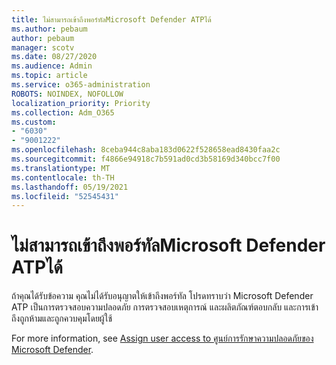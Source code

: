 ```yaml
---
title: ไม่สามารถเข้าถึงพอร์ทัลMicrosoft Defender ATPได้
ms.author: pebaum
author: pebaum
manager: scotv
ms.date: 08/27/2020
ms.audience: Admin
ms.topic: article
ms.service: o365-administration
ROBOTS: NOINDEX, NOFOLLOW
localization_priority: Priority
ms.collection: Adm_O365
ms.custom:
- "6030"
- "9001222"
ms.openlocfilehash: 8ceba944c8aba183d0622f528658ead8430faa2c
ms.sourcegitcommit: f4866e94918c7b591ad0cd3b58169d340bcc7f00
ms.translationtype: MT
ms.contentlocale: th-TH
ms.lasthandoff: 05/19/2021
ms.locfileid: "52545431"
---
```

# <a name="unable-to-access-the-microsoft-defender-atp-portal"></a>ไม่สามารถเข้าถึงพอร์ทัลMicrosoft Defender ATPได้

ถ้าคุณได้รับข้อความ คุณไม่ได้รับอนุญาตให้เข้าถึงพอร์ทัล โปรดทราบว่า Microsoft Defender ATP เป็นการตรวจสอบความปลอดภัย การตรวจสอบเหตุการณ์ และผลิตภัณฑ์ตอบกลับ และการเข้าถึงถูกห้ามและถูกควบคุมโดยผู้ใช้ 

For more information, see [Assign user access to ศูนย์การรักษาความปลอดภัยของ Microsoft Defender](/windows/threat-protection/windows-defender-atp/assign-portal-access-windows-defender-advanced-threat-protection).
